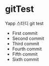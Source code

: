 # gitTest

Yapp 스터디 git test

- First commit
- Second commit
- Third commit
- Fourth commit
- Fifth commit
- Sixth commit
